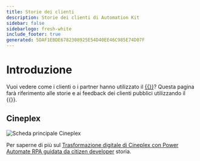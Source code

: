 ```yaml
---
title: Storie dei clienti
description: Storie dei clienti di Automation Kit
sidebar: false
sidebarlogo: fresh-white
include_footer: true
generated: 5DAF1EBDE6782308925E54D40EE46C985E74D07F
---
```


# Introduzione

Vuoi vedere come i clienti o i partner hanno utilizzato il [{{<product-name>}}](https://aka.ms/ak4pp)? Questa pagina farà riferimento alle storie e ai feedback dei clienti pubblici utilizzando il {{<product-name>}}.

## Cineplex

![Scheda principale Cineplex](https://msflowblogscdn.azureedge.net/wp-content/uploads/2022/09/Cieneplex-Main-Card.jpg)

Per saperne di più sul [Trasformazione digitale di Cineplex con Power Automate RPA guidata da citizen developer](https://powerautomate.microsoft.com/blog/cineplex-digital-transformation-with-power-automate-rpa-led-by-citizen-developers/) storia.
